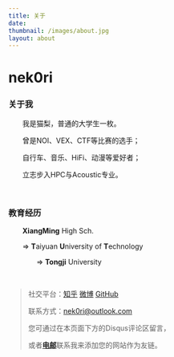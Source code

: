 ```yaml
---
title: 关于
date:
thumbnail: /images/about.jpg
layout: about
---
```

# nek0ri

### 关于我

&emsp;&emsp;我是猫梨，普通的大学生一枚。

&emsp;&emsp;曾是NOI、VEX、CTF等比赛的选手；

&emsp;&emsp;自行车、音乐、HiFi、动漫等爱好者；

&emsp;&emsp;立志步入HPC与Acoustic专业。

<br/>

### 教育经历

&emsp;&emsp;**XiangMing** High Sch. 

&emsp;&emsp;=> **T**aiyuan **U**niversity of **T**echnology

&emsp;&emsp;&emsp;&emsp;=> **Tongji** University
  
<br/>


> 社交平台：[知乎](https://www.zhihu.com/people/mattlee) [微博](https://weibo.com/6605314462/profile?topnav=1&wvr=6) [GitHub](https://github.com/nek0ri)
>
> 联系方式：[nek0ri@outlook.com](nek0ri@outlook.com)
> 
> 您可通过在本页面下方的Disqus评论区留言，
>
> 或者[**电邮**](nek0ri@outlook.com)联系我来添加您的网站作为友链。
